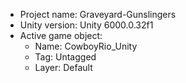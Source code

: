<!-- UNITY CODE ASSIST INSTRUCTIONS START -->
- Project name: Graveyard-Gunslingers
- Unity version: Unity 6000.0.32f1
- Active game object:
  - Name: CowboyRio_Unity
  - Tag: Untagged
  - Layer: Default
<!-- UNITY CODE ASSIST INSTRUCTIONS END -->